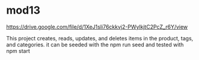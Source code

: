 # mod13

https://drive.google.com/file/d/1XeJ1sIi76ckkvj2-PWylkjtC2PcZ_r6Y/view

This project creates, reads, updates, and deletes items in the product, tags, and categories.
it can be seeded with the npm run seed and tested with npm start
